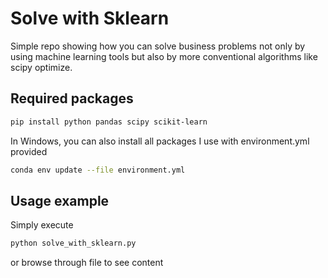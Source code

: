 # Solve with Sklearn
 
Simple repo showing how you can solve business problems not only by using machine learning tools but also by more conventional algorithms like scipy optimize.

## Required packages

```sh
pip install python pandas scipy scikit-learn
```

In Windows, you can also install all packages I use with environment.yml provided

```sh
conda env update --file environment.yml
```

## Usage example

Simply execute

```sh
python solve_with_sklearn.py
```

or browse through file to see content
